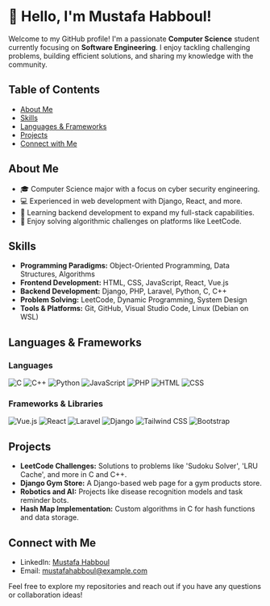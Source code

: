 # 👋 Hello, I'm Mustafa Habboul!

Welcome to my GitHub profile! I'm a passionate **Computer Science** student currently focusing on **Software Engineering**. I enjoy tackling challenging problems, building efficient solutions, and sharing my knowledge with the community.

## Table of Contents
- [About Me](#about-me)
- [Skills](#skills)
- [Languages & Frameworks](#languages--frameworks)
- [Projects](#projects)
- [Connect with Me](#connect-with-me)

## About Me
- 🎓 Computer Science major with a focus on cyber security engineering.
- 💻 Experienced in web development with Django, React, and more.
- 🎯 Learning backend development to expand my full-stack capabilities.
- 🧩 Enjoy solving algorithmic challenges on platforms like LeetCode.

## Skills
- **Programming Paradigms:** Object-Oriented Programming, Data Structures, Algorithms
- **Frontend Development:** HTML, CSS, JavaScript, React, Vue.js
- **Backend Development:** Django, PHP, Laravel, Python, C, C++
- **Problem Solving:** LeetCode, Dynamic Programming, System Design
- **Tools & Platforms:** Git, GitHub, Visual Studio Code, Linux (Debian on WSL)

## Languages & Frameworks

### Languages
![C](https://img.shields.io/badge/C-%2300599C.svg?style=for-the-badge&logo=c&logoColor=white)
![C++](https://img.shields.io/badge/C++-%2300599C.svg?style=for-the-badge&logo=c%2B%2B&logoColor=white)
![Python](https://img.shields.io/badge/Python-%233776AB.svg?style=for-the-badge&logo=python&logoColor=white)
![JavaScript](https://img.shields.io/badge/JavaScript-%23F7DF1E.svg?style=for-the-badge&logo=javascript&logoColor=black)
![PHP](https://img.shields.io/badge/PHP-%23777BB4.svg?style=for-the-badge&logo=php&logoColor=white)
![HTML](https://img.shields.io/badge/HTML-%23E34F26.svg?style=for-the-badge&logo=html5&logoColor=white)
![CSS](https://img.shields.io/badge/CSS-%231572B6.svg?style=for-the-badge&logo=css3&logoColor=white)

### Frameworks & Libraries
![Vue.js](https://img.shields.io/badge/Vue.js-%234FC08D.svg?style=for-the-badge&logo=vue.js&logoColor=white)
![React](https://img.shields.io/badge/React-%2361DAFB.svg?style=for-the-badge&logo=react&logoColor=black)
![Laravel](https://img.shields.io/badge/Laravel-%23FF2D20.svg?style=for-the-badge&logo=laravel&logoColor=white)
![Django](https://img.shields.io/badge/Django-%23092E20.svg?style=for-the-badge&logo=django&logoColor=white)
![Tailwind CSS](https://img.shields.io/badge/TailwindCSS-%2338B2AC.svg?style=for-the-badge&logo=tailwind-css&logoColor=white)
![Bootstrap](https://img.shields.io/badge/Bootstrap-%238511FA.svg?style=for-the-badge&logo=bootstrap&logoColor=white)

## Projects
- **LeetCode Challenges:** Solutions to problems like 'Sudoku Solver', 'LRU Cache', and more in C and C++.
- **Django Gym Store:** A Django-based web page for a gym products store.
- **Robotics and AI:** Projects like disease recognition models and task reminder bots.
- **Hash Map Implementation:** Custom algorithms in C for hash functions and data storage.

## Connect with Me
- LinkedIn: [Mustafa Habboul](https://www.linkedin.com/in/must-codeq-423394268/)
- Email: mustafahabboul@example.com

Feel free to explore my repositories and reach out if you have any questions or collaboration ideas!

